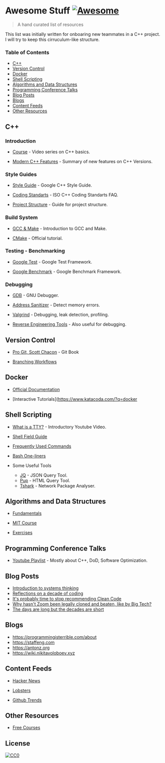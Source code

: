 # Awesome Stuff [![Awesome](https://cdn.rawgit.com/sindresorhus/awesome/d7305f38d29fed78fa85652e3a63e154dd8e8829/media/badge.svg)](https://github.com/sindresorhus/awesome)

> A hand curated list of resources

This list was initially written for onboaring new teammates in a C++ project. I will try to keep this cirruculum-like structure.

### Table of Contents

- [C++](#c++)
- [Version Control](#version-control)
- [Docker](#docker)
- [Shell Scripting](#shell-scripting)
- [Algorithms and Data Structures](#algorithms-and-data-structures)
- [Programming Conference Talks](#programming-conference-talks)
- [Blog Posts](#blog-posts)
- [Blogs](#blogs)
- [Content Feeds](#content-feeds)
- [Other Resources](#other-resources)

## C++

### Introduction

- [Course](https://youtube.com/playlist?list=PLlrATfBNZ98dudnM48yfGUldqGD0S4FFb) - Video series on C++ basics.

- [Modern C++ Features](https://github.com/AnthonyCalandra/modern-cpp-features/blob/master/README.md) - Summary of new features on C++ Versions.

### Style Guides

- [Style Guide](https://google.github.io/styleguide/cppguide.html) - Google C++ Style Guide.

- [Coding Standarts](https://isocpp.org/wiki/faq/coding-standards) -  ISO C++ Coding Standarts FAQ.

- [Project Structure](https://api.csswg.org/bikeshed/?force=1&url=https://raw.githubusercontent.com/vector-of-bool/pitchfork/develop/data/spec.bs) - Guide for project structure.

### Build System

- [GCC & Make](https://allnetworkportal.info/LearnCoding/cpp/gcc_make.html) - Introduction to GCC and Make.

- [CMake](https://cmake.org/cmake/help/latest/guide/tutorial/index.html) - Official tutorial.

### Testing - Benchmarking

- [Google Test](http://google.github.io/googletest/) - Google Test Framework.

- [Google Benchmark](https://github.com/google/benchmark) - Google Benchmark Framework.

### Debugging

- [GDB](http://www.gdbtutorial.com) - GNU Debugger.

- [Address Sanitizer](https://clang.llvm.org/docs/AddressSanitizer.html) - Detect memory errors.

- [Valgrind](https://www.valgrind.org/docs/manual/quick-start.html#quick-start.intro) - Debugging, leak detection, profiling.

- [Reverse Engineering Tools](https://www.thegeekstuff.com/2012/03/reverse-engineering-tools/) - Also useful for debugging.

## Version Control

- [Pro Git, Scott Chacon](https://git-scm.com/book/en/v2) - Git Book

- [Branching Workflows](https://medium.com/@patrickporto/4-branching-workflows-for-git-30d0aaee7bf)

## Docker

- [Official Documentation](https://docs.docker.com/)

- [Interactive Tutorials](https://www.katacoda.com/?q=docker

## Shell Scripting

- [What is a TTY?](https://youtu.be/SYwbEcNrcjI) - Introductory Youtube Video. 

- [Shell Field Guide](https://raimonster.com/scripting-field-guide/)

- [Frequently Used Commands](https://haydenjames.io/90-linux-commands-frequently-used-by-linux-sysadmins)

- [Bash One-liners](https://onceupon.github.io/Bash-Oneliner/)

- Some Useful Tools
	- [JQ](https://github.com/stedolan/jq) - JSON Query Tool.
	- [Pup](https://github.com/ericchiang/pup) - HTML Query Tool.
	- [Tshark](https://www.wireshark.org/docs/man-pages/tshark.html) - Network Package Analyser.

## Algorithms and Data Structures

- [Fundamentals](https://www.geeksforgeeks.org/fundamentals-of-algorithms)

- [MIT Course](https://ocw.mit.edu/courses/electrical-engineering-and-computer-science/6-006-introduction-to-algorithms-fall-2011/lecture-videos/)
  
- [Exercises](https://leetcode.com/problemset/all/)

## Programming Conference Talks

- [Youtube Playlist](https://youtube.com/playlist?list=PL_JxiB6wiK9ZzWZzCUB1rixZFhafaAijw) - Mostly about C++, DoD, Software Optimization.

## Blog Posts

- [Introduction to systems thinking](https://lethain.com/systems-thinking/)
- [Reflections on a decade of coding](https://scattered-thoughts.net/writing/reflections-on-a-decade-of-coding)
- [It's probably time to stop recommending Clean Code](https://qntm.org/clean)
- [Why hasn't Zoom been legally cloned and beaten, like by Big Tech?](https://www.quora.com/Why-hasnt-Zoom-been-legally-cloned-and-beaten-like-by-Big-Tech/answer/Neil-Hunt?ch=10&share=e1531dff&srid=u14qy)
- [The days are long but the decades are short](https://blog.samaltman.com/the-days-are-long-but-the-decades-are-short)

## Blogs

- https://programmingisterrible.com/about
- https://staffeng.com
- https://antonz.org
- https://wiki.nikitavoloboev.xyz

## Content Feeds

- [Hacker News](https://news.ycombinator.com/)

- [Lobsters](https://lobste.rs)

- [Github Trends](https://github.com/trending)

## Other Resources

- [Free Courses](https://training.linuxfoundation.org/resources/?_sft_content_type=free-course)

## License

[![CC0](https://i.creativecommons.org/p/zero/1.0/88x31.png)](https://creativecommons.org/publicdomain/zero/1.0/)
